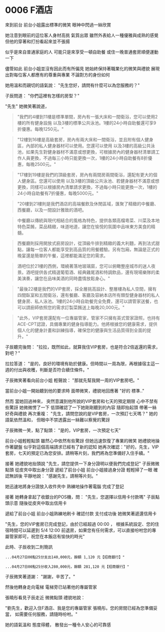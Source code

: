 # 0006 F酒店

來到前台
前台小姐露出標準的微笑
眼神中閃過一絲欣賞

她注意到眼前的這位客人身材高挑
氣質出眾
雖然外表給人一種優雅與成熟的感覺
但他的穿著和打扮看起來並不張揚

似乎是來自普通家庭的人
可能只是來享受一頓自助餐
或住一晚普通套房順便運動一下

儘管如此
前台小姐並沒有因此而有所偏見
她始終保持著職業化的微笑與禮貌
展現出對每位客人都應有的尊重與專業
不論對方的身份如何

她用溫和而親切的語氣說：
"先生您好，請問有什麼可以為您服務的？"

子辰問道：
"你們這裡有怎樣的房型？"

"先生"
她微笑著說道，

>"我們的4樓到11樓是標準單間，房內有一張大床和一間衛浴，您可以使用2樓的所有健身設施
以及3樓的標準公共泳池。1樓的24小時自助餐還可享9折優惠。每晚1250元。"

>"12樓到16樓是高級套房，房內有兩大床和一間衛浴，並且附有個人健身區，內部的私人健身器材可以使用。您還可以使用 以及3樓的高級公共泳池，如果先生對健身器材不滿意或想更換，可根據房內的健身器材清單請工作人員更換，不過每三小時只能更換一次，1樓的24小時自助餐有8折優惠，每晚2500元。"

>"17樓到19樓是我們的頂級套房，房內有兩間房兩間衛浴，還配有更大的個人健身區。您還可以使用 以及3樓的頂級公共泳池、若健身器材不滿意或想更換，同樣可以根據房內清單請求更換，不過每小時只能更換一次，1樓的24小時自助餐有7折優惠，每晚5000元。"

>"20樓到21樓則是我們酒店的高端餐飲及休閒區域，匯聚了精緻的中餐廳、西餐廳，以及一間設計雅致的酒吧。

>中餐廳以傳統與現代相結合的風格為特色，提供各類高檔粵菜、川菜及本地特色菜餚，菜品精緻，味道地道，讓您在愉悅的氛圍中品味東方美食的精髓。

>西餐廳則採用開放式廚房設計，從頂級牛排到精緻的義大利麵，再到法式甜點，讓每一位客人都能享受到高品質的用餐體驗。另有包廂，無論是正式的晚宴還是簡單的午餐，這裡都能滿足您的需求。

>酒吧位於21樓的西側，環繞著落地玻璃窗，您可以俯瞰整座城市的迷人夜景。酒吧提供各式精選葡萄酒、經典雞尾酒和特調飲品，還有現場樂隊的柔美演奏，讓您在品味美酒的同時盡情放鬆身心。"

>"最後22樓是我們的VIP套房，採全層挑高設計、整層樓為私人空間，擁有四間臥室和五間衛浴，還有餐廳、客廳及容納本店所有類型健身器材的私人健身房、私人泳池。1樓的24小時自助餐完全免費，還可以請管家送餐，也可以請廚師依照您的需求訂製菜餚送上每晚20,000元。"

>"此外，VIP套房還配有一位專屬管家，管家不只擁有英式管家證照，也持有ACE-CPT認證，具備專業的健身指導能力。他將根據您的健康需求，提供個人化的健身計畫和訓練指導，確保您的健康與生活品質得到全面的提升。"

子辰聽完後問：
"拉拉，既然如此，就算我住VIP套房，也是符合2倍返還的需求，對吧？"

拉拉答道：
"是的，良好的環境有助於健康。但時間以一周為限，再根據宿主這一週的付出與收穫，判斷是否符合續住條件。"

子辰微笑著看向前台小姐
輕聲說：
"那就先幫我開一周的VIP套房吧。"

當前台小姐一開始聽到他的要求時
面帶微笑，禮貌地回應著
"好的 標準.."

然而
當她回過神來，
突然意識到他所說的VIP套房和七天的預定期限
心中不禁有些驚訝
她微微愣了一下
低頭確認了一下她剛剛聽到的內容
隨即抬起頭
帶著一絲好奇與禮貌
再次重複：
"先生，請問您說的是VIP套房，一次預訂七天嗎？"
她的語氣依然溫和，
但眼中不禁透露出一絲難以察覺的驚訝

子辰微微一笑，點了點頭：
"是的，VIP套房，一次預定七天"

前台小姐輕輕點頭
雖然心中依然有些驚訝
但她迅速恢復了專業的微笑
她禮貌地操作著鍵盤
似乎對這個高端請求已經有了新的認知
她再次確認："好的，先生，VIP套房，七天的預定已為您安排。請稍等片刻，我們將為您準備好入住手續。"

接著
她禮貌地抬頭說
"先生，請您提供一下身分證明以便我們完成登記"
子辰微微點頭
從皮夾中取出身分證
遞給了前台小姐
前台小姐接過身分證
輕輕掃了一眼
確認無誤後
平靜地說：
"感謝先生，請稍等片刻。"

她迅速地將身分證放入收件夾中
熟練地操作著電腦
完成了登記

接著
她轉身拿起了收銀台的POS機，問：
"先生，您選擇以信用卡付款嗎"
子辰點頭示意
隨後從皮夾中取出信用卡

遞給了前台小姐
前台小姐熟練地刷卡
確認付款
支付成功後
她微笑著遞還信用卡

"先生，您的VIP套房已完成登記，由於已經超過 00:00 ， 根據系統設定、您的住宿時間可以延遲到 5/4 12:00 前退房，如果您有任何需求，可以直接吩咐您的專屬管家即可，祝您在本飯店有愉快的時光"

此時、子辰收到二則簡訊

`...04月27日00點25分支出140,000元，餘額 1,120 元【招商銀行】"`

`...04月27日00點25分收入280,000元，餘額 281,120 元【招商銀行】"`

子辰微笑著道謝：
"謝謝，辛苦了。"

然後他轉身走向電梯
電梯旁已站著他的專屬管家

張曉彤看見子辰走近
微微點頭
禮貌地說：

"劉先生，歡迎入住F酒店、我是您的專屬管家 張曉彤。您的房間已經為您準備妥當，
如需要任何服務，請隨時吩咐。"

她的語氣溫和
態度得體，
散發出一種令人安心的可靠感